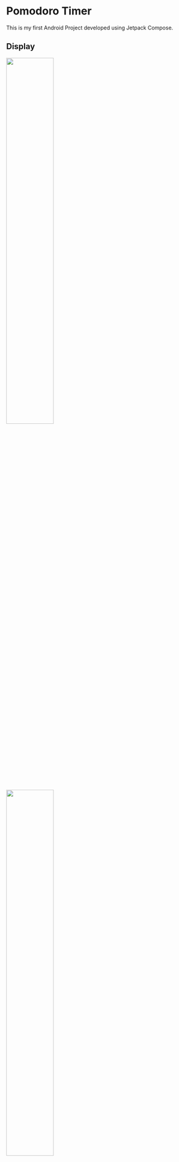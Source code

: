 # Pomodoro Timer
This is my first Android Project developed using Jetpack Compose.

## Display
<img src="myRepo/TimerScreen" width="50%" height="50%" />
<img src="myRepo/SettingScreen_duration" width="50%" height="50%" />
<img src="myRepo/SettingScreen_notification" width="50%" height="50%" />
<img src="myRepo/HistoryScreen" width="50%" height="50%" />
<img src="myRepo/Notification" width="50%" height="50%" />
